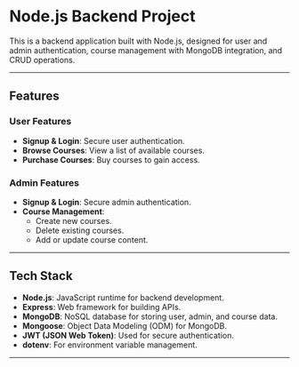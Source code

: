 # Node.js Backend Project

This is a backend application built with Node.js, designed for user and admin authentication, course management with MongoDB integration, and CRUD operations.

---

## Features

### User Features
- **Signup & Login**: Secure user authentication.
- **Browse Courses**: View a list of available courses.
- **Purchase Courses**: Buy courses to gain access.

### Admin Features
- **Signup & Login**: Secure admin authentication.
- **Course Management**:
  - Create new courses.
  - Delete existing courses.
  - Add or update course content.

---

## Tech Stack

- **Node.js**: JavaScript runtime for backend development.
- **Express**: Web framework for building APIs.
- **MongoDB**: NoSQL database for storing user, admin, and course data.
- **Mongoose**: Object Data Modeling (ODM) for MongoDB.
- **JWT (JSON Web Token)**: Used for secure authentication.
- **dotenv**: For environment variable management.

---
